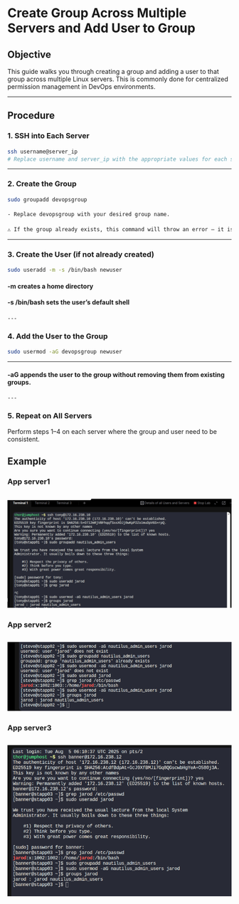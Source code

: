 # Create Group Across Multiple Servers and Add User to Group

## Objective
This guide walks you through creating a group and adding a user to that group across multiple Linux servers. 
This is commonly done for centralized permission management in DevOps environments.

---

## Procedure

### 1. SSH into Each Server

```bash
ssh username@server_ip
# Replace username and server_ip with the appropriate values for each server.

```
---

### 2. Create the Group
```bash
sudo groupadd devopsgroup

- Replace devopsgroup with your desired group name.

⚠️ If the group already exists, this command will throw an error — it is safe to ignore.
```
---

### 3. Create the User (if not already created)
```bash
sudo useradd -m -s /bin/bash newuser
```
#### -m creates a home directory

#### -s /bin/bash sets the user’s default shell

```
---
```
### 4. Add the User to the Group
```bash
sudo usermod -aG devopsgroup newuser
```
---

#### -aG appends the user to the group without removing them from existing groups.
```
---
```

### 5. Repeat on All Servers
Perform steps 1–4 on each server where the group and user need to be consistent.

## Example
### App server1
![My Screenshot](../assets/server1.png)
---
### App server2
![My Screenshot](../assets/server2.png)
---
### App server3
![My Screenshot](../assets/server3.png)
---